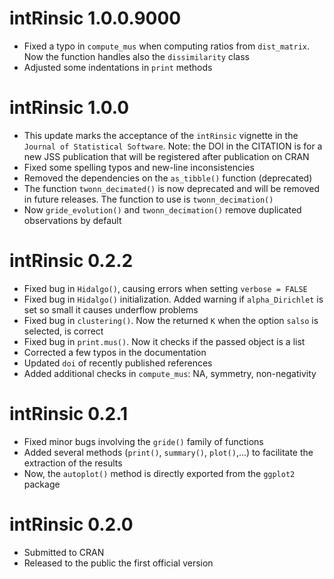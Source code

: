 # intRinsic 1.0.0.9000

* Fixed a typo in `compute_mus` when computing ratios from `dist_matrix`. Now the function handles also the `dissimilarity` class
* Adjusted some indentations in `print` methods

# intRinsic 1.0.0

* This update marks the acceptance of the `intRinsic` vignette in the `Journal of Statistical Software`. Note: the DOI in the CITATION is for a new JSS publication that will be registered after publication on CRAN
* Fixed some spelling typos and new-line inconsistencies
* Removed the dependencies on the `as_tibble()` function (deprecated)
* The function `twonn_decimated()` is now deprecated and will be removed in future releases. The function to use is `twonn_decimation()`
* Now `gride_evolution()` and `twonn_decimation()` remove duplicated observations by default

# intRinsic 0.2.2

* Fixed bug in `Hidalgo()`, causing errors when setting `verbose = FALSE`
* Fixed bug in `Hidalgo()` initialization. Added warning if `alpha_Dirichlet` is set so small it causes underflow problems
* Fixed bug in `clustering()`. Now the returned `K` when the option `salso` is selected, is correct
* Fixed bug in `print.mus()`. Now it checks if the passed object is a list
* Corrected a few typos in the documentation
* Updated `doi` of recently published references
* Added additional checks in `compute_mus`: NA, symmetry, non-negativity

# intRinsic 0.2.1

* Fixed minor bugs involving the `gride()` family of functions
* Added several methods (`print()`, `summary()`, `plot()`,...) to facilitate the
  extraction of the results
* Now, the `autoplot()` method is directly exported from the `ggplot2` package

# intRinsic 0.2.0

* Submitted to CRAN
* Released to the public the first official version

